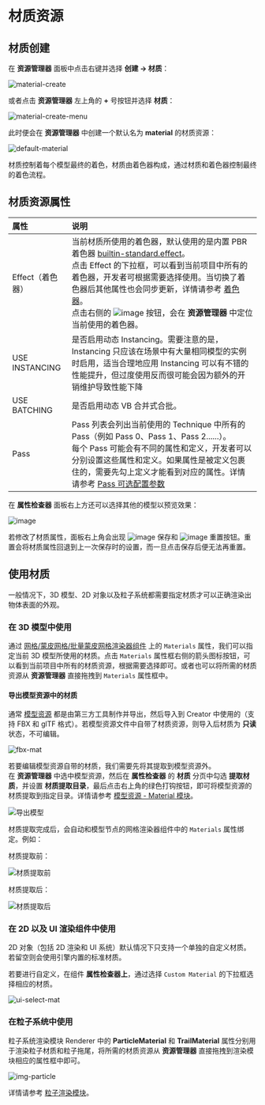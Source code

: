 # 材质资源

## 材质创建

在 **资源管理器** 面板中点击右键并选择  **创建 -> 材质**：

![material-create](material/material-create.png)

或者点击 **资源管理器** 左上角的 **+** 号按钮并选择 **材质**：

![material-create-menu](material/material-create-menu.png)

此时便会在 **资源管理器** 中创建一个默认名为 **material** 的材质资源：

![default-material](material/default-material.png)

材质控制着每个模型最终的着色，材质由着色器构成，通过材质和着色器控制最终的着色流程。

## 材质资源属性

| 属性 | 说明 |
| :-- | :-- |
| Effect（着色器） | 当前材质所使用的着色器，默认使用的是内置 PBR 着色器 [builtin-standard.effect](../shader/effect-builtin-pbr.md)。<br>点击 Effect 的下拉框，可以看到当前项目中所有的着色器，开发者可根据需要选择使用。当切换了着色器后其他属性也会同步更新，详情请参考 [着色器](../shader/effect-inspector.md)。<br>点击右侧的 ![image](../material-system/img/locate.png) 按钮，会在 **资源管理器** 中定位当前使用的着色器。 || Technique | Technique 下拉框会列出当前使用的着色器中所有的 Technique。一个着色器中可能会存在多个 Technique，每个 Technique 适用于不同的情况，例如效果差一点但是性能更好的 Technique 更适合用于手机平台。当切换了 Technique 后 Pass 列表也会同步更新。 |
| USE INSTANCING | 是否启用动态 Instancing。需要注意的是，Instancing 只应该在场景中有大量相同模型的实例时启用，适当合理地应用 Instancing 可以有不错的性能提升，但过度使用反而很可能会因为额外的开销维护导致性能下降 |
| USE BATCHING | 是否启用动态 VB 合并式合批。 |
| Pass | Pass 列表会列出当前使用的 Technique 中所有的 Pass（例如 Pass 0、Pass 1、Pass 2......）。<br>每个 Pass 可能会有不同的属性和定义，开发者可以分别设置这些属性和定义。如果属性是被定义包裹住的，需要先勾上定义才能看到对应的属性。详情请参考 [Pass 可选配置参数](../shader/pass-parameter-list.md) |

在 **属性检查器** 面板右上方还可以选择其他的模型以预览效果：

![image](../material-system/img/preview-model-select.png)

若修改了材质属性，面板右上角会出现 ![image](../material-system/img/save-material.png) 保存和 ![image](../material-system/img/revert-material.png) 重置按钮。重置会将材质属性回退到上一次保存时的设置，而一旦点击保存后便无法再重置。

## 使用材质

一般情况下，3D 模型、2D 对象以及粒子系统都需要指定材质才可以正确渲染出物体表面的外观。

### 在 3D 模型中使用

通过 [网格/蒙皮网格/批量蒙皮网格渲染器组件](../module-map/mesh/) 上的 `Materials` 属性，我们可以指定当前 3D 模型所使用的材质。点击 `Materials` 属性框右侧的箭头图标按钮，可以看到当前项目中所有的材质资源，根据需要选择即可。或者也可以将所需的材质资源从 **资源管理器** 直接拖拽到 `Materials` 属性框中。

#### 导出模型资源中的材质

通常 [模型资源](./model/mesh.md) 都是由第三方工具制作并导出，然后导入到 Creator 中使用的（支持 FBX 和 glTF 格式）。若模型资源文件中自带了材质资源，则导入后材质为 **只读** 状态，不可编辑。

![fbx-mat](../material-system/img/readonly-material.png)

若要编辑模型资源自带的材质，我们需要先将其提取到模型资源外。<br>在 **资源管理器** 中选中模型资源，然后在 **属性检查器** 的 **材质** 分页中勾选 **提取材质**，并设置 **材质提取目录**，最后点击右上角的绿色打钩按钮，即可将模型资源的材质提取到指定目录。详情请参考 [模型资源 - Material 模块](./model/mesh.md#material-%E6%A8%A1%E5%9D%97)。

![导出模型](../material-system/img/dump-material.png)

材质提取完成后，会自动和模型节点的网格渲染器组件中的 `Materials` 属性绑定。例如：

材质提取前：

![材质提取前](../material-system/img/dump-result.png)

材质提取后：

![材质提取后](../material-system/img/post-dump.png)

### 在 2D 以及 UI 渲染组件中使用

2D 对象（包括 2D 渲染和 UI 系统）默认情况下只支持一个单独的自定义材质。若留空则会使用引擎内置的标准材质。

若要进行自定义，在组件 **属性检查器上**，通过选择 `Custom Material` 的下拉框选择相应的材质。

![ui-select-mat](../material-system/img/ui-select.png)

### 在粒子系统中使用

粒子系统渲染模块 Renderer 中的 **ParticleMaterial** 和 **TrailMaterial** 属性分别用于渲染粒子材质和粒子拖尾，将所需的材质资源从 **资源管理器** 直接拖拽到渲染模块相应的属性框中即可。

![img-particle](../material-system/img/particle-material.png)

详情请参考 [粒子渲染模块](../particle-system/renderer.md)。
